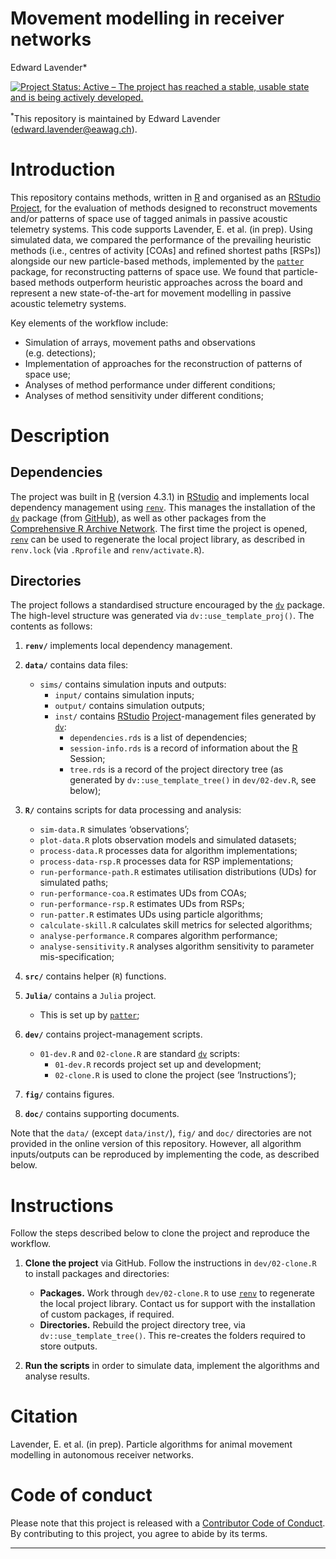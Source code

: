 Movement modelling in receiver networks
================
Edward Lavender\*

[![Project Status: Active – The project has reached a stable, usable
state and is being actively
developed.](https://www.repostatus.org/badges/latest/active.svg)](https://www.repostatus.org/#active)

<sup>\*</sup>This repository is maintained by Edward Lavender
(<edward.lavender@eawag.ch>).

# Introduction

This repository contains methods, written in
[R](https://www.r-project.org/) and organised as an
[RStudio](https://www.rstudio.com/)
[Project](https://r4ds.had.co.nz/workflow-projects.html), for the
evaluation of methods designed to reconstruct movements and/or patterns
of space use of tagged animals in passive acoustic telemetry systems.
This code supports Lavender, E. et al. (in prep). Using simulated data,
we compared the performance of the prevailing heuristic methods (i.e.,
centres of activity \[COAs\] and refined shortest paths \[RSPs\])
alongside our new particle-based methods, implemented by the
[`patter`](https://github.com/edwardlavender/patter) package, for
reconstructing patterns of space use. We found that particle-based
methods outperform heuristic approaches across the board and represent a
new state-of-the-art for movement modelling in passive acoustic
telemetry systems.

Key elements of the workflow include:

- Simulation of arrays, movement paths and observations
  (e.g. detections);
- Implementation of approaches for the reconstruction of patterns of
  space use;
- Analyses of method performance under different conditions;
- Analyses of method sensitivity under different conditions;

# Description

## Dependencies

The project was built in [R](https://www.r-project.org/) (version 4.3.1)
in [RStudio](https://www.rstudio.com/) and implements local dependency
management using
[`renv`](https://rstudio.github.io/renv/articles/renv.html). This
manages the installation of the
[`dv`](https://github.com/edwardlavender/dv) package (from
[GitHub](https://github.com/)), as well as other packages from the
[Comprehensive R Archive Network](https://cran.r-project.org/). The
first time the project is opened,
[`renv`](https://rstudio.github.io/renv/articles/renv.html) can be used
to regenerate the local project library, as described in `renv.lock`
(via `.Rprofile` and `renv/activate.R`).

## Directories

The project follows a standardised structure encouraged by the
[`dv`](https://github.com/edwardlavender/dv) package. The high-level
structure was generated via `dv::use_template_proj()`. The contents as
follows:

1.  **`renv/`** implements local dependency management.

2.  **`data/`** contains data files:

    - `sims/` contains simulation inputs and outputs:
      - `input/` contains simulation inputs;
      - `output/` contains simulation outputs;
      - `inst/` contains [RStudio](https://www.rstudio.com/)
        [Project](https://r4ds.had.co.nz/workflow-projects.html)-management
        files generated by [`dv`](https://github.com/edwardlavender/dv):
        - `dependencies.rds` is a list of dependencies;
        - `session-info.rds` is a record of information about the
          [R](https://www.r-project.org/) Session;
        - `tree.rds` is a record of the project directory tree (as
          generated by `dv::use_template_tree()` in `dev/02-dev.R`, see
          below); <br/>

3.  **`R/`** contains scripts for data processing and analysis:

    - `sim-data.R` simulates ‘observations’;
    - `plot-data.R` plots observation models and simulated datasets;
    - `process-data.R` processes data for algorithm implementations;
    - `process-data-rsp.R` processes data for RSP implementations;
    - `run-performance-path.R` estimates utilisation distributions (UDs)
      for simulated paths;
    - `run-performance-coa.R` estimates UDs from COAs;
    - `run-performance-rsp.R` estimates UDs from RSPs;
    - `run-patter.R` estimates UDs using particle algorithms;
    - `calculate-skill.R` calculates skill metrics for selected
      algorithms;
    - `analyse-performance.R` compares algorithm performance;
    - `analyse-sensitivity.R` analyses algorithm sensitivity to
      parameter mis-specification; <br/>

4.  **`src/`** contains helper (`R`) functions.

5.  **`Julia/`** contains a `Julia` project.

    - This is set up by
      [`patter`](https://github.com/edwardlavender/patter);

6.  **`dev/`** contains project-management scripts.

    - `01-dev.R` and `02-clone.R` are standard
      [`dv`](https://github.com/edwardlavender/dv) scripts:
      - `01-dev.R` records project set up and development;
      - `02-clone.R` is used to clone the project (see ‘Instructions’);

7.  **`fig/`** contains figures.

8.  **`doc/`** contains supporting documents.

Note that the `data/` (except `data/inst/`), `fig/` and `doc/`
directories are not provided in the online version of this repository.
However, all algorithm inputs/outputs can be reproduced by implementing
the code, as described below.

# Instructions

Follow the steps described below to clone the project and reproduce the
workflow.

1.  **Clone the project** via GitHub. Follow the instructions in
    `dev/02-clone.R` to install packages and directories:

    - **Packages.** Work through `dev/02-clone.R` to use
      [`renv`](https://rstudio.github.io/renv/articles/renv.html) to
      regenerate the local project library. Contact us for support with
      the installation of custom packages, if required.
    - **Directories.** Rebuild the project directory tree, via
      `dv::use_template_tree()`. This re-creates the folders required to
      store outputs.

2.  **Run the scripts** in order to simulate data, implement the
    algorithms and analyse results.

# Citation

Lavender, E. et al. (in prep). Particle algorithms for animal movement
modelling in autonomous receiver networks.

# Code of conduct

Please note that this project is released with a [Contributor Code of
Conduct](https://contributor-covenant.org/version/2/1/CODE_OF_CONDUCT.html).
By contributing to this project, you agree to abide by its terms.

------------------------------------------------------------------------

